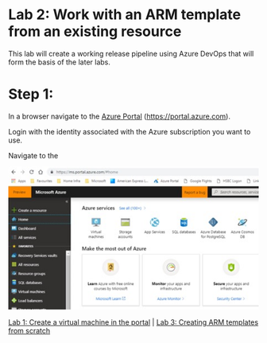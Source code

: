 # Lab 2: Work with an ARM template from an existing resource

This lab will create a working release pipeline using Azure DevOps that will form the basis of the later labs.


# Step 1: 

In a browser navigate to the [Azure Portal](https://portal.azure.com) (https://portal.azure.com).

Login with the identity associated with the Azure subscription you want to use.

Navigate to the 

<img src="images/Lab1_1.jpg" width="624"/>


[Lab 1: Create a virtual machine in the portal](https://github.com/gidavies/AzureIaaSInfraLab/blob/master/MoveIacLab1.md) | [Lab 3: Creating ARM templates from scratch](https://github.com/gidavies/AzureIaaSInfraLab/blob/master/MoveIacLab3.md)
